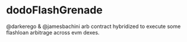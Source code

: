 # dodoFlashGrenade
@darkerego &amp; @jamesbachini arb contract hybridized to execute some flashloan arbitrage across evm dexes.
